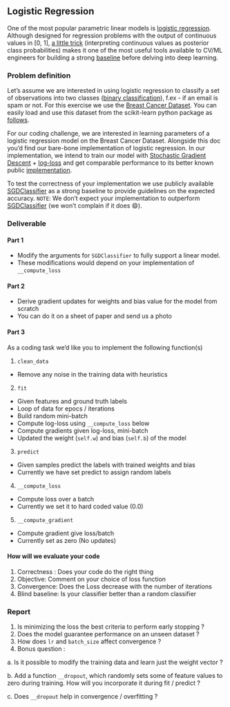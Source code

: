 ## Logistic Regression

One of the most popular parametric linear models is [logistic regression](https://www.coursera.org/lecture/machine-learning/classification-wlPeP). Although designed for regression problems with the output of continuous values in [0, 1], [a little trick](https://machinelearningmastery.com/logistic-regression-for-machine-learning/) (interpreting continuous values as posterior class probabilities) makes it one of the most useful tools available to CV/ML engineers for building a strong [baseline](https://www.coursera.org/lecture/machine-learning/classification-wlPeP) before delving into deep learning.

### Problem definition

Let’s assume we are interested in using logistic regression to classify a set of observations into two classes ([binary classification](https://en.wikipedia.org/wiki/Binary_classification)), f.ex - if an email is spam or not. For this exercise we use the [Breast Cancer Dataset](https://archive.ics.uci.edu/ml/datasets/Breast+Cancer+Wisconsin+(Diagnostic)). You can easily load and use this dataset from the scikit-learn python package as [follows](https://scikit-learn.org/stable/modules/generated/sklearn.datasets.load_breast_cancer.html).

For our coding challenge, we are interested in learning parameters of a logistic regression model on the Breast Cancer Dataset. Alongside this doc you’d find our bare-bone implementation of logistic regression. In our implementation, we intend to train our model with [Stochastic Gradient Descent](https://en.wikipedia.org/wiki/Stochastic_gradient_descent) + [log-loss](https://www.quora.com/What-is-an-intuitive-explanation-for-the-log-loss-function) and get comparable performance to its better known public [implementation](https://scikit-learn.org/stable/modules/generated/sklearn.linear_model.SGDClassifier.html).

To test the correctness of your implementation we use publicly available [SGDClassifier](https://scikit-learn.org/stable/modules/generated/sklearn.linear_model.SGDClassifier.html) as a strong baseline to provide guidelines on the expected accuracy. `NOTE`: We don’t expect your implementation to outperform [SGDClassifier](https://scikit-learn.org/stable/modules/generated/sklearn.linear_model.SGDClassifier.html) (we won’t complain if it does :smile:).

### Deliverable

#### Part 1

  - Modify the arguments for `SGDClassifier` to fully support a linear model.
  - These modifications would depend on your implementation of `__compute_loss`

#### Part 2

  - Derive gradient updates for weights and bias value for the model from scratch
  - You can do it on a sheet of paper and send us a photo

#### Part 3

As a coding task we’d like you to implement the following function(s)

1. `clean_data`
  - Remove any noise in the training data with heuristics
2. `fit`
  - Given features and ground truth labels
  - Loop of data for epocs / iterations
  - Build random mini-batch
  - Compute log-loss using `__compute_loss` below
  - Compute gradients given log-loss, mini-batch
  - Updated the weight (`self.w`) and bias (`self.b`) of the model
3. `predict`
  - Given samples predict the labels with trained weights and bias
  - Currently we have set predict to assign random labels
4. `__compute_loss`
  - Compute loss over a batch
  - Currently we set it to hard coded value (0.0)
5. `__compute_gradient`
  - Compute gradient give loss/batch
  - Currently set as zero (No updates)

#### How will we evaluate your code

1. Correctness : Does your code do the right thing
2. Objective: Comment on your choice of loss function
3. Convergence: Does the Loss decrease with the number of iterations
4. Blind baseline: Is your classifier better than a random classifier

### Report

1. Is minimizing the loss the best criteria to perform early stopping ?
2. Does the model guarantee performance on an unseen dataset ?
3. How does `lr` and `batch_size` affect convergence ?
4. Bonus question :

  a. Is it possible to modify the training data and learn just the weight vector ?

  b. Add a function `__dropout`, which randomly sets some of feature values to zero during training. How will you incorporate it during fit / predict ?

  c. Does `__dropout`  help in convergence / overfitting ?
